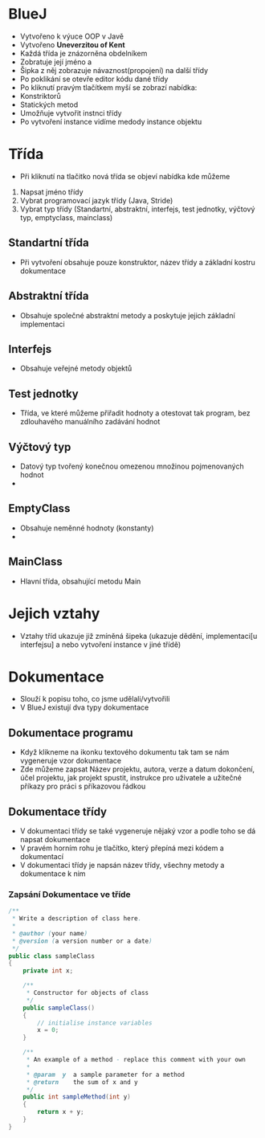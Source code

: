 # BlueJ
* Vytvořeno k výuce OOP v Javě
* Vytvořeno **Uneverzitou of Kent**
* Každá třída je znázorněna obdelníkem
 * Zobratuje její jméno a
 * Šipka z něj zobrazuje návaznost(propojení) na další třídy
 * Po poklikání se otevře editor kódu dané třídy
 * Po kliknutí pravým tlačítkem myší se zobrazí nabídka:
  * Konstriktorů
  * Statických metod
 * Umožňuje vytvořit instnci třídy
  * Po vytvoření instance vidíme medody instance objektu

# Třída
* Při kliknutí na tlačitko nová třída se objeví nabídka kde můžeme
 1. Napsat jméno třídy
 2. Vybrat programovací jazyk třídy (Java, Stride)
 3. Vybrat typ třídy (Standartní, abstraktní, interfejs, test jednotky, výčtový typ, emptyclass, mainclass)

## Standartní třída
* Při vytvoření obsahuje pouze konstruktor, název třídy a základní kostru dokumentace

## Abstraktní třída
* Obsahuje společné abstraktní metody a poskytuje jejich základní implementaci

## Interfejs
* Obsahuje veřejné metody objektů

## Test jednotky
* Třída, ve které můžeme přiřadit hodnoty a otestovat tak program, bez zdlouhavého manuálního zadávání hodnot 

## Výčtový typ
* Datový typ tvořený konečnou omezenou množinou pojmenovaných hodnot
* 
## EmptyClass
* Obsahuje neměnné hodnoty (konstanty)
* 
## MainClass
* Hlavní třída, obsahující metodu Main

# Jejich vztahy
* Vztahy tříd ukazuje již zmíněná šipeka (ukazuje dědění, implementaci[u interfejsu] a nebo vytvoření instance v jiné třídě)

# Dokumentace
* Slouží k popisu toho, co jsme udělali/vytvořili
* V BlueJ existují dva typy dokumentace

## Dokumentace programu
* Když klikneme na ikonku textového dokumentu tak tam se nám vygeneruje vzor dokumentace
* Zde můžeme zapsat Název projektu, autora, verze a datum dokončení, účel projektu, jak projekt spustit, instrukce pro uživatele a užitečné příkazy pro práci s příkazovou řádkou

## Dokumentace třídy
* V dokumentaci třídy se také vygeneruje nějaký vzor a podle toho se dá napsat dokumentace
* V pravém horním rohu je tlačítko, který přepíná mezi kódem a dokumentací
* V dokumentaci třídy je napsán název třídy, všechny metody a dokumentace k nim

### Zapsání Dokumentace ve tříde
```java
/**
 * Write a description of class here.
 *
 * @author (your name)
 * @version (a version number or a date)
 */
public class sampleClass
{
    private int x;

    /**
     * Constructor for objects of class
     */
    public sampleClass()
    {
        // initialise instance variables
        x = 0;
    }

    /**
     * An example of a method - replace this comment with your own
     *
     * @param  y  a sample parameter for a method
     * @return    the sum of x and y
     */
    public int sampleMethod(int y)
    {
        return x + y;
    }
}
```
